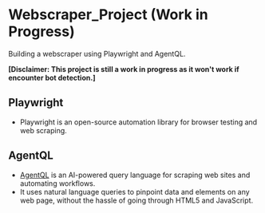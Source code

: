 # Webscraper_Project (Work in Progress)
Building a webscraper using Playwright and AgentQL. <br>

**[Disclaimer: This project is still a work in progress as it won't work if encounter bot detection.]**

## Playwright
- Playwright is an open-source automation library for browser testing and web scraping.

## AgentQL
- [AgentQL](https://github.com/tinyfish-io/agentql) is an AI-powered query language for scraping web sites and automating workflows.
- It uses natural language queries to pinpoint data and elements on any web page, without the hassle of going through HTML5 and JavaScript.
 
